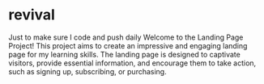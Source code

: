 # revival
Just to make sure I code and push daily
Welcome to the Landing Page Project! This project aims to create an impressive and engaging landing page for my learning skills. The landing page is designed to captivate visitors, provide essential information, and encourage them to take action, such as signing up, subscribing, or purchasing.